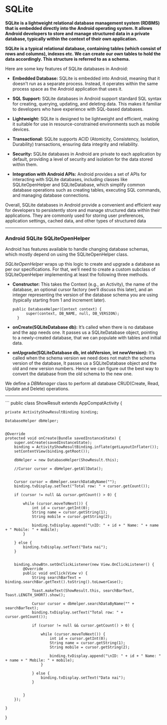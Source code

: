 # SQLite

**SQLite is a lightweight relational database management system (RDBMS) that is embedded directly into the Android operating system. It allows Android developers to store and manage structured data in a private database, typically within the context of their own application.**

**SQLite is a typical relational database, containing tables (which consist of rows and columns), indexes etc. We can create our own tables to hold the data accordingly. This structure is referred to as a schema.**

Here are some key features of SQLite databases in Android:

* **Embedded Database:** SQLite is embedded into Android, meaning that it doesn't run as a separate process. Instead, it operates within the same process space as the Android application that uses it.

* **SQL Support:** SQLite databases in Android support standard SQL syntax for creating, querying, updating, and deleting data. This makes it familiar to developers who have experience with SQL-based databases.

* **Lightweight:** SQLite is designed to be lightweight and efficient, making it suitable for use in resource-constrained environments such as mobile devices.

* **Transactional:** SQLite supports ACID (Atomicity, Consistency, Isolation, Durability) transactions, ensuring data integrity and reliability.

* **Security:** SQLite databases in Android are private to each application by default, providing a level of security and isolation for the data stored within them.

* **Integration with Android APIs:** Android provides a set of APIs for interacting with SQLite databases, including classes like SQLiteOpenHelper and SQLiteDatabase, which simplify common database operations such as creating tables, executing SQL commands, and managing database connections.

Overall, SQLite databases in Android provide a convenient and efficient way for developers to persistently store and manage structured data within their applications. They are commonly used for storing user preferences, application settings, cached data, and other types of structured data

<hr>

### Android SQLite SQLiteOpenHelper

Android has features available to handle changing database schemas, which mostly depend on using the SQLiteOpenHelper class. 

*SQLiteOpenHelper* wraps up this logic to create and upgrade a database as per our specifications. For that, we’ll need to create a custom subclass of SQLiteOpenHelper implementing at least the following three methods.

* **Constructor:** This takes the Context (e.g., an Activity), the name of the database, an optional cursor factory (we’ll discuss this later), and an integer representing the version of the database schema you are using (typically starting from 1 and increment later).

  ```
  public DatabaseHelper(Context context) {
        super(context, DB_NAME, null, DB_VERSION);
    }
  ```

* **onCreate(SQLiteDatabase db):** It’s called when there is no database and the app needs one. It passes us a SQLiteDatabase object, pointing to a newly-created database, that we can populate with tables and initial data.
* **onUpgrade(SQLiteDatabase db, int oldVersion, int newVersion):** It’s called when the schema version we need does not match the schema version of the database, It passes us a SQLiteDatabase object and the old and new version numbers. Hence we can figure out the best way to convert the database from the old schema to the new one.

We define a *DBManager* class to perform all database CRUD(Create, Read, Update and Delete) operations.

<hr>
  ```
 public class ShowResult extends AppCompatActivity {

    private ActivityShowResultBinding binding;

    DatabaseHelper dbHelper;


    @Override
    protected void onCreate(Bundle savedInstanceState) {
        super.onCreate(savedInstanceState);
        binding = ActivityShowResultBinding.inflate(getLayoutInflater());
        setContentView(binding.getRoot());

        dbHelper = new DatabaseHelper(ShowResult.this);

        //Cursor cursor = dbHelper.getAllData();


        Cursor cursor = dbHelper.searchDataByName("");
        binding.tvDisplay.setText("Total row: " + cursor.getCount());

        if (cursor != null && cursor.getCount() > 0) {

            while (cursor.moveToNext()) {
                int id = cursor.getInt(0);
                String name = cursor.getString(1);
                String mobile = cursor.getString(2);

                binding.tvDisplay.append("\nID: " + id + " Name: " + name + " Mobile: " + mobile);
            }

        } else {
            binding.tvDisplay.setText("Data nai");
        }


        binding.showBtn.setOnClickListener(new View.OnClickListener() {
            @Override
            public void onClick(View v) {
                String searchBarText = binding.searchBar.getText().toString().toLowerCase();

                Toast.makeText(ShowResult.this, searchBarText, Toast.LENGTH_SHORT).show();

                Cursor cursor = dbHelper.searchDataByName("" + searchBarText);
                binding.tvDisplay.setText("Total row: " + cursor.getCount());

                if (cursor != null && cursor.getCount() > 0) {

                    while (cursor.moveToNext()) {
                        int id = cursor.getInt(0);
                        String name = cursor.getString(1);
                        String mobile = cursor.getString(2);

                        binding.tvDisplay.append("\nID: " + id + " Name: " + name + " Mobile: " + mobile);
                    }

                } else {
                    binding.tvDisplay.setText("Data nai");
                }

               
            }
        });

    }
}
```
